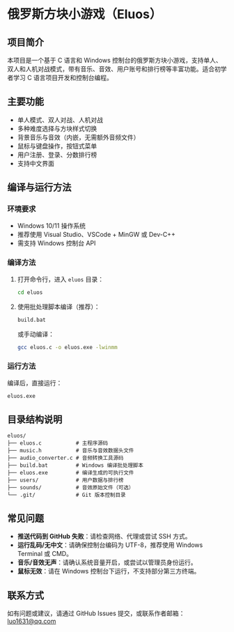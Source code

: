 # 俄罗斯方块小游戏（Eluos）

## 项目简介
本项目是一个基于 C 语言和 Windows 控制台的俄罗斯方块小游戏，支持单人、双人和人机对战模式，带有音乐、音效、用户账号和排行榜等丰富功能。适合初学者学习 C 语言项目开发和控制台编程。

## 主要功能
- 单人模式、双人对战、人机对战
- 多种难度选择与方块样式切换
- 背景音乐与音效（内嵌，无需额外音频文件）
- 鼠标与键盘操作，按钮式菜单
- 用户注册、登录、分数排行榜
- 支持中文界面

## 编译与运行方法
### 环境要求
- Windows 10/11 操作系统
- 推荐使用 Visual Studio、VSCode + MinGW 或 Dev-C++
- 需支持 Windows 控制台 API

### 编译方法
1. 打开命令行，进入 `eluos` 目录：
   ```sh
   cd eluos
   ```
2. 使用批处理脚本编译（推荐）：
   ```sh
   build.bat
   ```
   或手动编译：
   ```sh
   gcc eluos.c -o eluos.exe -lwinmm
   ```

### 运行方法
编译后，直接运行：
```sh
eluos.exe
```

## 目录结构说明
```
eluos/
├── eluos.c           # 主程序源码
├── music.h           # 音乐与音效数据头文件
├── audio_converter.c # 音频转换工具源码
├── build.bat         # Windows 编译批处理脚本
├── eluos.exe         # 编译生成的可执行文件
├── users/            # 用户数据与排行榜
├── sounds/           # 音效原始文件（可选）
└── .git/             # Git 版本控制目录
```

## 常见问题
- **推送代码到 GitHub 失败**：请检查网络、代理或尝试 SSH 方式。
- **运行乱码/无中文**：请确保控制台编码为 UTF-8，推荐使用 Windows Terminal 或 CMD。
- **音乐/音效无声**：请确认系统音量开启，或尝试以管理员身份运行。
- **鼠标无效**：请在 Windows 控制台下运行，不支持部分第三方终端。

## 联系方式
如有问题或建议，请通过 GitHub Issues 提交，或联系作者邮箱：luo1631@qq.com 